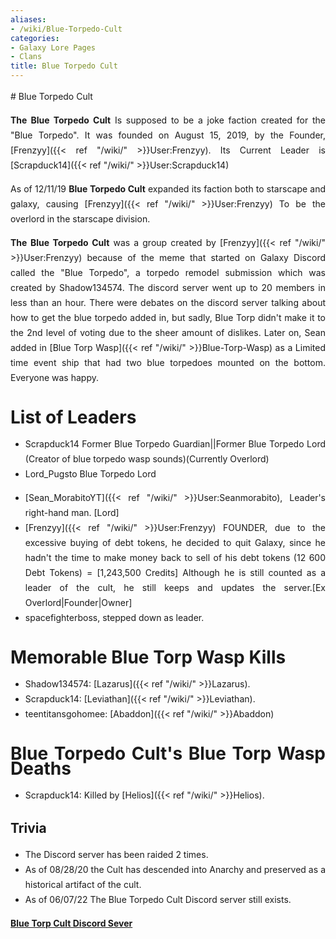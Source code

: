 ```yaml
---
aliases:
- /wiki/Blue-Torpedo-Cult
categories:
- Galaxy Lore Pages
- Clans
title: Blue Torpedo Cult
---
```


<div align="justify" class="cardcontainer" style="font-size: 14px; line-height: 24px;">
# Blue Torpedo Cult

**The Blue Torpedo Cult** Is supposed to be a joke faction created for
the "Blue Torpedo". It was founded on August 15, 2019, by the Founder,
[Frenzyy]({{< ref "/wiki/" >}}User:Frenzyy). Its Current Leader is
[Scrapduck14]({{< ref "/wiki/" >}}User:Scrapduck14)

As of 12/11/19 **Blue Torpedo Cult** expanded its faction both to starscape and galaxy, causing [Frenzyy]({{< ref "/wiki/" >}}User:Frenzyy) To be the overlord in the starscape division.

**The Blue Torpedo Cult** was a group created by [Frenzyy]({{< ref "/wiki/" >}}User:Frenzyy) because of the meme that started on Galaxy Discord called the "Blue Torpedo", a torpedo remodel submission which was created by Shadow134574. The discord server went up to 20 members in less than an hour. There were debates on the discord server talking about how to get the blue torpedo added in, but sadly, Blue Torp didn't make it to the 2nd level of voting due to the sheer amount of dislikes. Later on, Sean added in [Blue Torp Wasp]({{< ref "/wiki/" >}}Blue-Torp-Wasp) as a Limited time event ship that had two blue torpedoes mounted on the bottom. Everyone was happy.

# List of Leaders

- Scrapduck14 Former Blue Torpedo Guardian||Former Blue Torpedo Lord (Creator of blue torpedo wasp sounds)(Currently Overlord)
- Lord_Pugsto Blue Torpedo Lord

<!-- -->

- [Sean_MorabitoYT]({{< ref "/wiki/" >}}User:Seanmorabito), Leader's right-hand man. [Lord]
- [Frenzyy]({{< ref "/wiki/" >}}User:Frenzyy) FOUNDER, due to the excessive buying of debt tokens, he decided to quit Galaxy, since he hadn't the time to make money back to sell of his debt tokens (12 600 Debt Tokens) = [1,243,500 Credits] Although he is still counted as a leader of the cult, he still keeps and updates the server.[Ex Overlord|Founder|Owner]
- spacefighterboss, stepped down as leader.

# Memorable Blue Torp Wasp Kills

- Shadow134574: [Lazarus]({{< ref "/wiki/" >}}Lazarus).
- Scrapduck14: [Leviathan]({{< ref "/wiki/" >}}Leviathan).
- teentitansgohomee: [Abaddon]({{< ref "/wiki/" >}}Abaddon)

# Blue Torpedo Cult's Blue Torp Wasp Deaths

- Scrapduck14: Killed by [Helios]({{< ref "/wiki/" >}}Helios).

## Trivia

- The Discord server has been raided 2 times.
- As of 08/28/20 the Cult has descended into Anarchy and preserved as a historical artifact of the cult.
- As of 06/07/22 The Blue Torpedo Cult Discord server still exists.

<div class="InviteButton" style="width:60%; ">

**[Blue Torp Cult Discord Sever](https://discord.gg/cHgbfkf)**

</div>
</div>